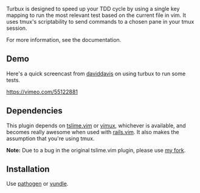 Turbux is designed to speed up your TDD cycle by using a single key
mapping to run the most relevant test based on the current file in vim.
It uses tmux's scriptability to send commands to a chosen pane in your
tmux session.

For more information, see the documentation.

Demo
------------

Here's a quick screencast from [daviddavis](https://github.com/daviddavis) on
using turbux to run some tests.

https://vimeo.com/55122881


Dependencies
------------

This plugin depends on [tslime.vim][1] or [vimux][2], whichever is available,
and becomes really awesome when used with [rails.vim][3]. It also makes the
assumption that you're using tmux.

**Note:** Due to a bug in the original tslime.vim plugin, please use 
[my fork][4].


Installation
------------

Use [pathogen][5] or [vundle][6].

[1]: https://github.com/jgdavey/tslime.vim
[2]: https://github.com/benmills/vimux
[3]: https://github.com/tpope/vim-rails
[4]: https://github.com/jgdavey/tslime.vim
[5]: https://github.com/tpope/vim-pathogen
[6]: https://github.com/gmarik/vundle
